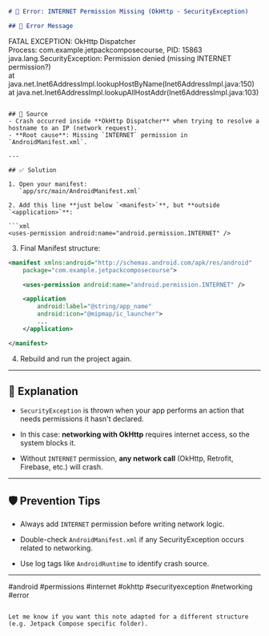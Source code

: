  

 

```markdown
# 🛑 Error: INTERNET Permission Missing (OkHttp - SecurityException)

## 📌 Error Message
```

FATAL EXCEPTION: OkHttp Dispatcher  
Process: com.example.jetpackcomposecourse, PID: 15863  
java.lang.SecurityException: Permission denied (missing INTERNET permission?)  
at java.net.Inet6AddressImpl.lookupHostByName(Inet6AddressImpl.java:150)  
at java.net.Inet6AddressImpl.lookupAllHostAddr(Inet6AddressImpl.java:103)

````

## 📍 Source
- Crash occurred inside **OkHttp Dispatcher** when trying to resolve a hostname to an IP (network request).
- **Root cause**: Missing `INTERNET` permission in `AndroidManifest.xml`.

---

## ✅ Solution

1. Open your manifest:  
   `app/src/main/AndroidManifest.xml`

2. Add this line **just below `<manifest>`**, but **outside `<application>`**:

```xml
<uses-permission android:name="android.permission.INTERNET" />
````

3. Final Manifest structure:
    

```xml
<manifest xmlns:android="http://schemas.android.com/apk/res/android"
    package="com.example.jetpackcomposecourse">

    <uses-permission android:name="android.permission.INTERNET" />

    <application
        android:label="@string/app_name"
        android:icon="@mipmap/ic_launcher">
        ...
    </application>

</manifest>
```

4. Rebuild and run the project again.
    

---

## 🧠 Explanation

- `SecurityException` is thrown when your app performs an action that needs permissions it hasn't declared.
    
- In this case: **networking with OkHttp** requires internet access, so the system blocks it.
    
- Without `INTERNET` permission, **any network call** (OkHttp, Retrofit, Firebase, etc.) will crash.
    

---

## 🛡️ Prevention Tips

- Always add `INTERNET` permission before writing network logic.
    
- Double-check `AndroidManifest.xml` if any SecurityException occurs related to networking.
    
- Use log tags like `AndroidRuntime` to identify crash source.
    

---

#android #permissions #internet #okhttp #securityexception #networking #error

```

Let me know if you want this note adapted for a different structure (e.g. Jetpack Compose specific folder).
```
